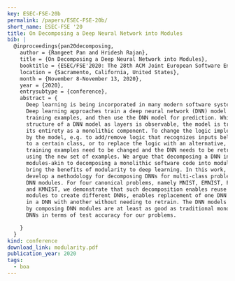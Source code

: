 ```yaml
---
key: ESEC-FSE-20b
permalink: /papers/ESEC-FSE-20b/
short_name: ESEC-FSE '20
title: On Decomposing a Deep Neural Network into Modules
bib: |
  @inproceedings{pan20decomposing,
    author = {Rangeet Pan and Hridesh Rajan},
    title = {On Decomposing a Deep Neural Network into Modules},
    booktitle = {ESEC/FSE'2020: The 28th ACM Joint European Software Engineering Conference and Symposium on the Foundations of Software Engineering},
    location = {Sacramento, California, United States},
    month = {November 8-November 13, 2020},
    year = {2020},
    entrysubtype = {conference},
    abstract = {
      Deep learning is being incorporated in many modern software systems.
      Deep learning approaches train a deep neural network (DNN) model using
      training examples, and then use the DNN model for prediction. While the
      structure of a DNN model as layers is observable, the model is treated in
      its entirety as a monolithic component. To change the logic implemented
      by the model, e.g. to add/remove logic that recognizes inputs belonging
      to a certain class, or to replace the logic with an alternative, the
      training examples need to be changed and the DNN needs to be retrained
      using the new set of examples. We argue that decomposing a DNN into DNN
      modules-akin to decomposing a monolithic software code into modules-can
      bring the benefits of modularity to deep learning. In this work, we
      develop a methodology for decomposing DNNs for multi-class problems into
      DNN modules. For four canonical problems, namely MNIST, EMNIST, FMNIST,
      and KMNIST, we demonstrate that such decomposition enables reuse of DNN 
      modules to create different DNNs, enables replacement of one DNN module
      in a DNN with another without needing to retrain. The DNN models formed
      by composing DNN modules are at least as good as traditional monolithic
      DNNs in terms of test accuracy for our problems.

    }
  }
kind: conference
download_link: modularity.pdf
publication_year: 2020
tags:
  - boa
---
```

